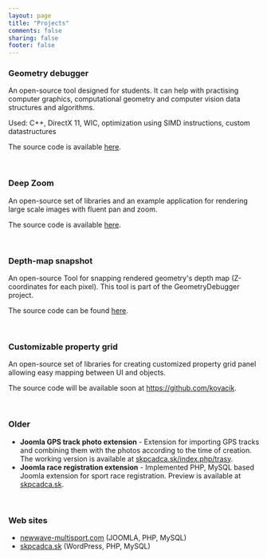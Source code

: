 ```yaml
---
layout: page
title: "Projects"
comments: false
sharing: false
footer: false
---
```


<h3>Geometry debugger</h3>

<p>An open-source tool designed for students. It can help with practising computer graphics, computational geometry and computer vision data structures and algorithms.</p>
<p>Used: C++, DirectX 11, WIC, optimization using SIMD instructions, custom datastructures</p>
<p>The source code is available <a href ="https://github.com/kovacik/GeometryDebugger">here</a>.</p>
<br/>

<h3>Deep Zoom</h3>
<p>An open-source set of libraries and an example application for rendering large scale images with fluent pan and zoom.</p>
<p>The source code is available <a href ="https://github.com/kovacik/DeepZoom">here</a>.</p>
<br/>

<h3>Depth-map snapshot</h3>
<p>An open-source Tool for snapping rendered geometry's depth map (Z-coordinates for each pixel). This tool is part of the GeometryDebugger project.</p>
<p>The source code can be found <a href ="https://github.com/kovacik/GeometryDebugger/tree/master/DepthMapSnapshotExample">here</a>.</p>
<br/>

<h3>Customizable property grid</h3>
<p>An open-source set of libraries for creating customized property grid panel allowing easy mapping between UI and objects.</p>
<p>The source code will be available soon at <a href ="https://github.com/kovacik">https://github.com/kovacik</a>.</p>
<br/>

<h3>Older</h3>
<ul>
<li><strong>Joomla GPS track photo extension</strong> - Extension for importing GPS tracks and combining them with the
photos according to the time of creation. The working version is available at <a href ="http://skpcadca.sk/index.php/trasy">skpcadca.sk/index.php/trasy</a>.</li>
<li><strong>Joomla race registration extension</strong> - Implemented PHP, MySQL based Joomla extension for sport race registration. Preview
is available at <a href ="http://skpcadca.sk">skpcadca.sk</a>.</li>
</ul>
<br/>

<h3>Web sites</h3>
<ul>
<li><a href ="http://www.newwave-multisport.com">newwave-multisport.com</a> (JOOMLA, PHP, MySQL)</li>
<li><a href ="http://www.skpcadca.sk">skpcadca.sk</a> (WordPress, PHP, MySQL)</li>
</ul>